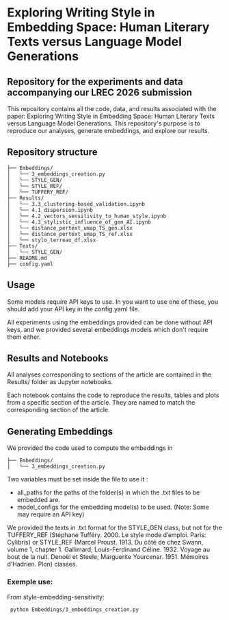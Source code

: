 # Exploring Writing Style in Embedding Space: Human Literary Texts versus Language Model Generations

## Repository for the experiments and data accompanying our LREC 2026 submission

This repository contains all the code, data, and results associated with the paper: Exploring Writing Style in Embedding Space: Human Literary Texts versus Language Model Generations. This repository's purpose is to reproduce our analyses, generate embeddings, and explore our results.

## Repository structure

```  
├── Embeddings/        
│   └── 3_embeddings_creation.py  
│   └── STYLE_GEN/
│   └── STYLE_REF/
│   └── TUFFERY_REF/
├── Results/                   
│   └── 3.3_clustering-based_validation.ipynb
│   └── 4.1_dispersion.ipynb
│   └── 4.2_vectors_sensitivity_to_human_style.ipynb
│   └── 4.3_stylistic_influence_of_gen_AI.ipynb
│   └── distance_pertext_umap_TS_gen.xlsx
│   └── distance_pertext_umap_TS_ref.xlsx
│   └── stylo_terreau_df.xlsx
├── Texts/     
│   └── STYLE_GEN/   
├── README.md  
├── config.yaml         
```

## Usage

Some models require API keys to use. In you want to use one of these, you should add your API key in the config.yaml file.

All experiments using the embeddings provided can be done without API keys, and we provided several embeddings models which don't require them either.

## Results and Notebooks

All analyses corresponding to sections of the article are contained in the Results/ folder as Jupyter notebooks.

Each notebook contains the code to reproduce the results, tables and plots from a specific section of the article. They are named to match the corresponding section of the article.

## Generating Embeddings

We provided the code used to compute the embeddings in 
```
├── Embeddings/                
│   └── 3_embeddings_creation.py  
```
Two variables must be set inside the file to use it : 
- all_paths for the paths of the folder(s) in which the .txt files to be embedded are.
- model_configs for the embedding model(s) to be used. (Note: Some may require an API key)

We provided the texts in .txt format for the STYLE_GEN class, but not for the TUFFERY_REF (Stéphane Tufféry. 2000. Le style mode d’emploi. Paris: Cylibris) or STYLE_REF (Marcel Proust. 1913. Du côté de chez Swann, volume 1, chapter 1. Gallimard; Louis-Ferdinand Céline. 1932. Voyage au bout de la nuit. Denoël et Steele; Marguerite Yourcenar. 1951. Mémoires d’Hadrien. Plon) classes.


### Exemple use: 
From style-embedding-sensitivity:
```
 python Embeddings/3_embeddings_creation.py
```